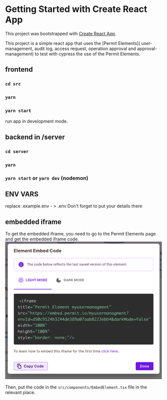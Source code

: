 # Getting Started with Create React App

This project was bootstrapped with [Create React App](https://github.com/facebook/create-react-app).

This project is a simple react app that uses the [Permit Elements]( user-management, audit log, access request,
operation approval and approval-management) to test with cypress the use of the Permit Elements.

## frontend
### `cd src`
### `yarn`
### `yarn start`

run app in development mode.


## backend in /server
### `cd server`
### `yarn`
### `yarn start` or `yarn dev` (nodemon)

## ENV VARS
replace .example.env - > .env
Don't forget to put your details there

## embedded iframe
To get the embedded iframe, you need to go to the Permit Elements page and get the embedded iframe code.
![add iframe](public/iframe.png)


Then, put the code in the `src/components/EmbedElement.tsx` file in the relevant place.


